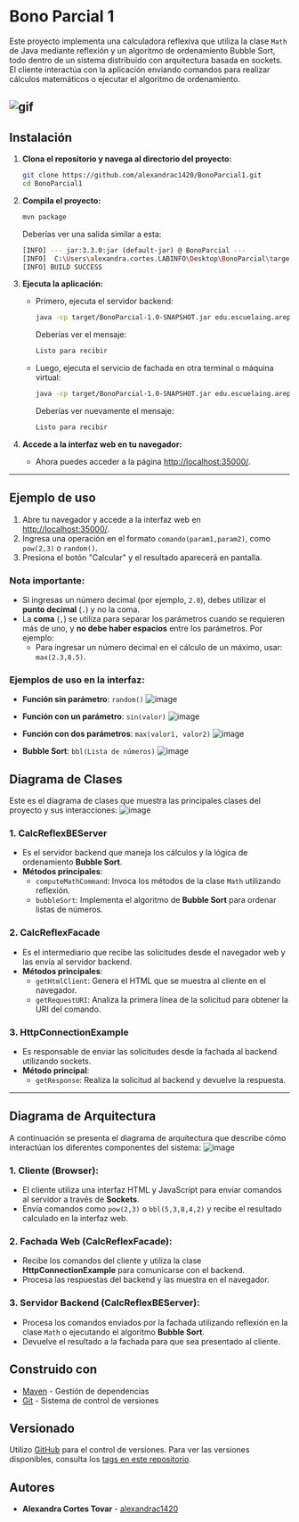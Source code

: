 # Bono Parcial 1

Este proyecto implementa una calculadora reflexiva que utiliza la clase `Math` de Java mediante reflexión y un algoritmo de ordenamiento Bubble Sort, todo dentro de un sistema distribuido con arquitectura basada en sockets. El cliente interactúa con la aplicación enviando comandos para realizar cálculos matemáticos o ejecutar el algoritmo de ordenamiento.

![gif](https://github.com/alexandrac1420/BonoParcial1/blob/master/Pictures/Dise%C3%B1o%20sin%20t%C3%ADtulo%20(1).gif)
---

## Instalación

1. **Clona el repositorio y navega al directorio del proyecto:**

    ```sh
    git clone https://github.com/alexandrac1420/BonoParcial1.git
    cd BonoParcial1
    ```

2. **Compila el proyecto:**

    ```sh
    mvn package
    ```

    Deberías ver una salida similar a esta:

    ```sh
    [INFO] --- jar:3.3.0:jar (default-jar) @ BonoParcial ---
    [INFO]  C:\Users\alexandra.cortes.LABINFO\Desktop\BonoParcial\target\BonoParcial-1.0-SNAPSHOT.jar
    [INFO] BUILD SUCCESS
    ```

3. **Ejecuta la aplicación:**

    - Primero, ejecuta el servidor backend:
    
      ```sh
      java -cp target/BonoParcial-1.0-SNAPSHOT.jar edu.escuelaing.arep.CalcReflexBEServer
      ```

      Deberías ver el mensaje:

      ```sh
      Listo para recibir
      ```

    - Luego, ejecuta el servicio de fachada en otra terminal o máquina virtual:

      ```sh
      java -cp target/BonoParcial-1.0-SNAPSHOT.jar edu.escuelaing.arep.CalcReflexFacade
      ```

      Deberías ver nuevamente el mensaje:

      ```sh
      Listo para recibir
      ```

4. **Accede a la interfaz web en tu navegador:**

    - Ahora puedes acceder a la página [http://localhost:35000/](http://localhost:35000/).

---

## Ejemplo de uso

1. Abre tu navegador y accede a la interfaz web en [http://localhost:35000/](http://localhost:35000/).
2. Ingresa una operación en el formato `comando(param1,param2)`, como `pow(2,3)` o `random()`.
3. Presiona el botón "Calcular" y el resultado aparecerá en pantalla.

### Nota importante:
- Si ingresas un número decimal (por ejemplo, `2.0`), debes utilizar el **punto decimal** (`.`) y no la coma.
- La **coma** (`,`) se utiliza para separar los parámetros cuando se requieren más de uno, y **no debe haber espacios** entre los parámetros. Por ejemplo:
  - Para ingresar un número decimal en el cálculo de un máximo, usar: `max(2.3,8.5)`.

### Ejemplos de uso en la interfaz:
- **Función sin parámetro**: `random()`
  ![image](https://github.com/user-attachments/assets/03a2baed-2c3b-4ab6-a2d0-275c31894f9d)
  
- **Función con un parámetro**: `sin(valor)`
  ![image](https://github.com/user-attachments/assets/597a57a0-cd30-48e9-90ea-61d4ba91ef5b)

- **Función con dos parámetros**: `max(valor1, valor2)`
  ![image](https://github.com/user-attachments/assets/339bfad4-4733-4032-a059-6ef653fe9dae)

- **Bubble Sort**: `bbl(Lista de números)`
  ![image](https://github.com/user-attachments/assets/bd9330b7-9b89-4dec-a7b5-86a58272b710)


## Diagrama de Clases

Este es el diagrama de clases que muestra las principales clases del proyecto y sus interacciones:
![image](https://github.com/alexandrac1420/BonoParcial1/blob/master/Pictures/diagramaClases.png)

### 1. **CalcReflexBEServer**
   - Es el servidor backend que maneja los cálculos y la lógica de ordenamiento **Bubble Sort**.
   - **Métodos principales**:
     - `computeMathCommand`: Invoca los métodos de la clase `Math` utilizando reflexión.
     - `bubbleSort`: Implementa el algoritmo de **Bubble Sort** para ordenar listas de números.

### 2. **CalcReflexFacade**
   - Es el intermediario que recibe las solicitudes desde el navegador web y las envía al servidor backend.
   - **Métodos principales**:
     - `getHtmlClient`: Genera el HTML que se muestra al cliente en el navegador.
     - `getRequestURI`: Analiza la primera línea de la solicitud para obtener la URI del comando.

### 3. **HttpConnectionExample**
   - Es responsable de enviar las solicitudes desde la fachada al backend utilizando sockets.
   - **Método principal**:
     - `getResponse`: Realiza la solicitud al backend y devuelve la respuesta.

---

## Diagrama de Arquitectura

A continuación se presenta el diagrama de arquitectura que describe cómo interactúan los diferentes componentes del sistema:
![image](https://github.com/alexandrac1420/BonoParcial1/blob/master/Pictures/arquitectura.png)

### 1. **Cliente (Browser)**:
   - El cliente utiliza una interfaz HTML y JavaScript para enviar comandos al servidor a través de **Sockets**.
   - Envía comandos como `pow(2,3)` o `bbl(5,3,8,4,2)` y recibe el resultado calculado en la interfaz web.

### 2. **Fachada Web (CalcReflexFacade)**:
   - Recibe los comandos del cliente y utiliza la clase **HttpConnectionExample** para comunicarse con el backend.
   - Procesa las respuestas del backend y las muestra en el navegador.

### 3. **Servidor Backend (CalcReflexBEServer)**:
   - Procesa los comandos enviados por la fachada utilizando reflexión en la clase `Math` o ejecutando el algoritmo **Bubble Sort**.
   - Devuelve el resultado a la fachada para que sea presentado al cliente.


## Construido con

* [Maven](https://maven.apache.org/) - Gestión de dependencias
* [Git](http://git-scm.com/) - Sistema de control de versiones

## Versionado

Utilizo [GitHub](https://github.com/) para el control de versiones. Para ver las versiones disponibles, consulta los [tags en este repositorio](https://github.com/alexandrac1420/BonoParcial1.git).

## Autores

* **Alexandra Cortes Tovar** - [alexandrac1420](https://github.com/alexandrac1420)
